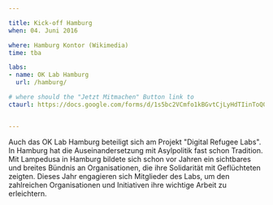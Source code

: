 ```yaml
---

title: Kick-off Hamburg
when: 04. Juni 2016

where: Hamburg Kontor (Wikimedia)
time: tba

labs:
- name: OK Lab Hamburg
  url: /hamburg/

# where should the "Jetzt Mitmachen" Button link to
ctaurl: https://docs.google.com/forms/d/1s5bc2VCmfo1kBGvtCjLyHdTIinToQ08G3W8QSoXZ3iI/viewform


---
```


Auch das OK Lab Hamburg beteiligt sich am Projekt "Digital Refugee Labs". In Hamburg hat die Auseinandersetzung mit Asylpolitik fast schon Tradition. Mit Lampedusa in Hamburg bildete sich schon vor Jahren ein sichtbares und breites Bündnis an Organisationen, die ihre Solidarität mit Geflüchteten zeigten. 
Dieses Jahr engagieren sich Mitglieder des Labs, um den zahlreichen Organisationen und Initiativen ihre wichtige Arbeit zu erleichtern. 